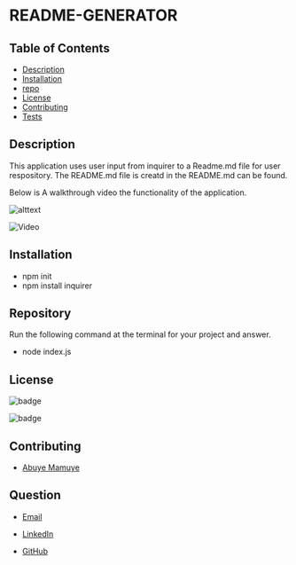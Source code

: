 # README-GENERATOR
 
## Table of Contents
- [Description](#description)
- [Installation](#installation)
- [repo](#repo)
- [License](#license)
- [Contributing](#contributing)
- [Tests](#teste)


## Description
This application uses user input from inquirer to a Readme.md file for user respository. The README.md file is creatd in the README.md can be found.

Below is A walkthrough video the functionality of the application.

 ![alttext](https://lh3.googleusercontent.com/KyvvcO0bXTbkyu1F7-lXmKutFdRoVo31Buas7aP3r2EPQq5NsERd3M7S1mkA4yHj_6WLDdQ=s250)

 ![Video](https://drive.google.com/file/d/1ugnDwfYQLtGCZPGzN0zpGNUL6cYmlAOR/view?usp=sharing)

## Installation

- npm init 
- npm install inquirer
## Repository

 Run the following command at the terminal for your project and answer.

* node index.js

## License

 
 ![badge](https://shields.io/badge/license-MIT-green)

![badge](https://shields.io/badge/downloads-120%2Fweek-green)

  ## Contributing

  * [Abuye Mamuye](https://github.com/AbuyeM1)

  ## Question
  
 * [Email](abuye20@yahoo.com)

 * [LinkedIn](https://www.linkedin.com/in/abuye-mamuye-5a49921b0/)

 * [GitHub](https://github.com/AbuyeM1)


